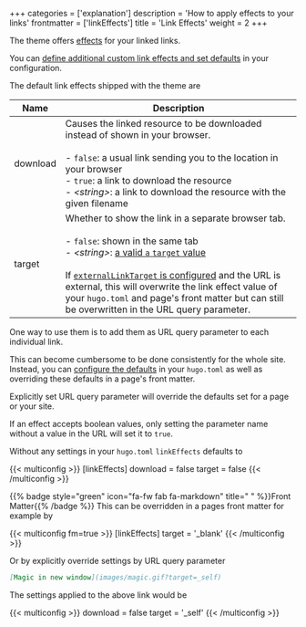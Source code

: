 +++
categories = ['explanation']
description = 'How to apply effects to your links'
frontmatter = ['linkEffects']
title = 'Link Effects'
weight = 2
+++

The theme offers [effects](authoring/markdown#link-effects) for your linked links.

You can [define additional custom link effects and set defaults](configuration/customization/linkeffects) in your configuration.

The default link effects shipped with the theme are

| Name     | Description                                                                  |
| -------- | ---------------------------------------------------------------------------- |
| download | Causes the linked resource to be downloaded instead of shown in your browser.<br><br>- `false`: a usual link sending you to the location in your browser<br>- `true`: a link to download the resource<br>- _&lt;string&gt;_: a link to download the resource with the given filename |
| target   | Whether to show the link in a separate browser tab.<br><br>- `false`: shown in the same tab<br>- _&lt;string&gt;_: [a valid `a` `target` value](https://developer.mozilla.org/en-US/docs/Web/HTML/Element/a#target)<br><br>If [`externalLinkTarget` is configured](authoring/frontmatter/linking#opening-links) and the URL is external, this will overwrite the link effect value of your `hugo.toml` and page's front matter but can still be overwritten in the URL query parameter. |

One way to use them is to add them as URL query parameter to each individual link.

This can become cumbersome to be done consistently for the whole site. Instead, you can [configure the defaults](configuration/customization/linkeffects) in your `hugo.toml` as well as overriding these defaults in a page's front matter.

Explicitly set URL query parameter will override the defaults set for a page or your site.

If an effect accepts boolean values, only setting the parameter name without a value in the URL will set it to `true`.

Without any settings in your `hugo.toml` `linkEffects` defaults to

{{< multiconfig >}}
[linkEffects]
  download = false
  target = false
{{< /multiconfig >}}

{{% badge style="green" icon="fa-fw fab fa-markdown" title=" " %}}Front Matter{{% /badge %}} This can be overridden in a pages front matter for example by

{{< multiconfig fm=true >}}
[linkEffects]
  target = '_blank'
{{< /multiconfig >}}

Or by explicitly override settings by URL query parameter

````md {title="URL"}
[Magic in new window](images/magic.gif?target=_self)
````

The settings applied to the above link would be

{{< multiconfig >}}
download = false
target = '_self'
{{< /multiconfig >}}
